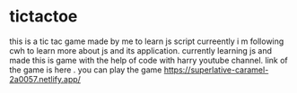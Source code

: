 # tictactoe
this is a tic tac game made by me to learn js script curreently i m following cwh to learn more about js and its application.
currently learning js and made this is game with the help of code with harry youtube channel.
link of the game is here .
you can play the game 
https://superlative-caramel-2a0057.netlify.app/

